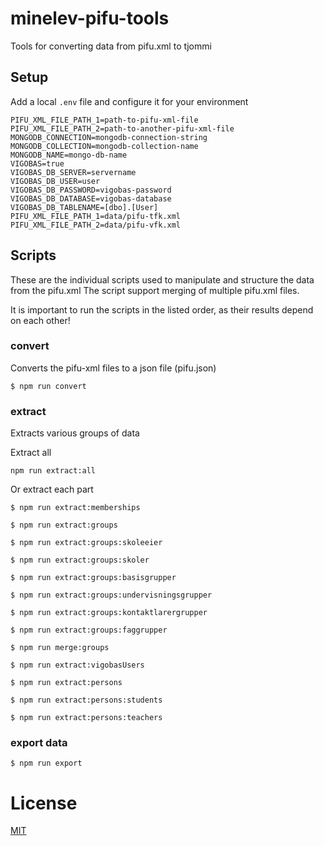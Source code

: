 # minelev-pifu-tools

Tools for converting data from pifu.xml to tjommi

## Setup

Add a local `.env` file and configure it for your environment

```
PIFU_XML_FILE_PATH_1=path-to-pifu-xml-file
PIFU_XML_FILE_PATH_2=path-to-another-pifu-xml-file
MONGODB_CONNECTION=mongodb-connection-string
MONGODB_COLLECTION=mongodb-collection-name
MONGODB_NAME=mongo-db-name
VIGOBAS=true
VIGOBAS_DB_SERVER=servername
VIGOBAS_DB_USER=user
VIGOBAS_DB_PASSWORD=vigobas-password
VIGOBAS_DB_DATABASE=vigobas-database
VIGOBAS_DB_TABLENAME=[dbo].[User]
PIFU_XML_FILE_PATH_1=data/pifu-tfk.xml
PIFU_XML_FILE_PATH_2=data/pifu-vfk.xml
```

## Scripts
These are the individual scripts used to manipulate and structure the data from the pifu.xml
The script support merging of multiple pifu.xml files.

It is important to run the scripts in the listed order, as their results depend on each other!

### convert
Converts the pifu-xml files to a json file (pifu.json)

```
$ npm run convert
```

### extract
Extracts various groups of data

Extract all
```
npm run extract:all
```

Or extract each part

```
$ npm run extract:memberships
```

```
$ npm run extract:groups
```

```
$ npm run extract:groups:skoleeier
```

```
$ npm run extract:groups:skoler
```

```
$ npm run extract:groups:basisgrupper
```

```
$ npm run extract:groups:undervisningsgrupper
```

```
$ npm run extract:groups:kontaktlarergrupper
```

```
$ npm run extract:groups:faggrupper
```

```
$ npm run merge:groups
```

```
$ npm run extract:vigobasUsers
```

```
$ npm run extract:persons
```

```
$ npm run extract:persons:students
```

```
$ npm run extract:persons:teachers
```

### export data

```
$ npm run export
```

# License

[MIT](LICENSE)

